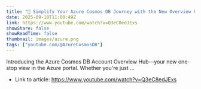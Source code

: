 ```yaml
---
title: "🚀 Simplify Your Azure Cosmos DB Journey with the New Overview Hub | #AzureCosmosDB"
date: 2025-09-10T11:00:49Z
link: https://www.youtube.com/watch?v=Q3eC8edJExs
showShare: false
showReadTime: false
thumbnail: images/azure.png
tags: ["youtube.com/@AzureCosmosDB"]
---
```

Introducing the Azure Cosmos DB Account Overview Hub—your new one-stop view in the Azure portal. Whether you're just ...

- Link to article: https://www.youtube.com/watch?v=Q3eC8edJExs